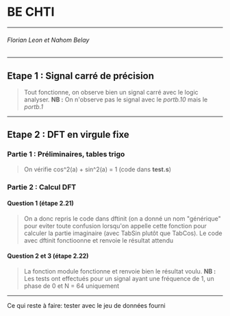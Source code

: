 # BE CHTI
---
######  Florian Leon et Nahom Belay

---
## Etape 1 : Signal carré de précision

>Tout fonctionne, on observe bien un signal carré avec le logic analyser.
>**NB :** On n'observe pas le signal avec le *portb.10* mais le *portb.1*
---  
## Etape 2 : DFT en virgule fixe

  ### Partie 1 : Préliminaires, tables trigo
>On vérifie cos^2(a) + sin^2(a) = 1 (code dans **test.s**)
     
  ### Partie 2 : Calcul DFT
   #### Question 1 (étape 2.21)
>On a donc repris le code dans dftinit (on a donné un nom "générique" pour eviter toute confusion lorsqu'on appelle cette fonction pour calculer la partie imaginaire (avec TabSin plutôt que TabCos).
>Le code avec dftinit fonctioonne et renvoie le résultat attendu

   #### Question 2 et 3 (étape 2.22)
>La fonction module fonctionne et renvoie bien le résultat voulu.
>**NB :** Les tests ont effectués pour un signal ayant une fréquence de 1, un phase de 0 et  N = 64 uniquement
---

Ce qui reste à faire: tester avec le jeu de données fourni 
    
    
  
